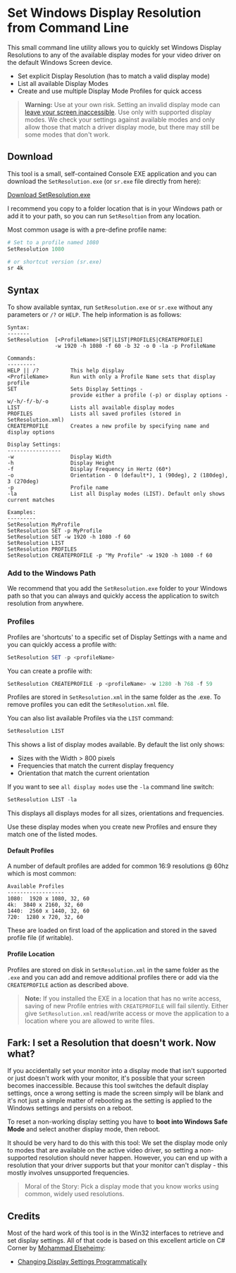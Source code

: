 # Set Windows Display Resolution from Command Line

This small command line utility allows you to quickly set Windows Display Resolutions to any of the available display modes for your video driver on the default Windows Screen device.

* Set explicit Display Resolution (has to match a valid display mode)
* List all available Display Modes
* Create and use multiple Display Mode Profiles for quick access


> **Warning:** Use at your own risk. Setting an invalid display mode can [leave your screen inaccessible](#fark-i-set-a-resolution-that-doesnt-work-now-what). Use only with supported display modes. We check your settings against available modes and only allow those that match a driver display mode, but there may still be some modes that don't work.

## Download
This tool is a small, self-contained Console EXE application and you can download the `SetResolution.exe` (or `sr.exe` file directly from here):

[Download SetResolution.exe](https://github.com/RickStrahl/SetResolution/raw/master/Binaries/SetResolution.exe)

I recommend you copy to a folder location that is in your Windows path or add it to your path, so you can run `SetResoltion` from any location.

Most common usage is with a pre-define profile name:

```powershell
# Set to a profile named 1080
SetResolution 1080

# or shortcut version (sr.exe)
sr 4k
```
## Syntax
To show available syntax, run `SetResolution.exe` or `sr.exe` without any parameters or `/?` or `HELP`. 
The help information is as follows:

```text
Syntax:
-------
SetResolution  [<ProfileName>|SET|LIST|PROFILES|CREATEPROFILE]
               -w 1920 -h 1080 -f 60 -b 32 -o 0 -la -p ProfileName

Commands:
---------
HELP || /?          This help display
<ProfileName>       Run with only a Profile Name sets that display profile
SET                 Sets Display Settings -
                    provide either a profile (-p) or display options -w/-h/-f/-b/-o
LIST                Lists all available display modes
PROFILES            Lists all saved profiles (stored in SetResolution.xml)
CREATEPROFILE       Creates a new profile by specifying name and display options

Display Settings:
-----------------
-w                  Display Width
-h                  Display Height
-f                  Display Frequency in Hertz (60*)
-o                  Orientation - 0 (default*), 1 (90deg), 2 (180deg), 3 (270deg)
-p                  Profile name
-la                 List all Display modes (LIST). Default only shows current matches

Examples:
---------
SetResolution MyProfile
SetResolution SET -p MyProfile
SetResolution SET -w 1920 -h 1080 -f 60
SetResolution LIST
SetResolution PROFILES
SetResolution CREATEPROFILE -p "My Profile" -w 1920 -h 1080 -f 60
```

### Add to the Windows Path
We recommend that you add the `SetResolution.exe` folder to your Windows path so that you can always and quickly access the application to switch resolution from anywhere.

### Profiles
Profiles are 'shortcuts' to a specific set of Display Settings with a name and you can quickly access a profile with:

```powershell
SetResolution SET -p <profileName>
```

You can create a profile with:

```powershell
SetResolution CREATEPROFILE -p <profileName> -w 1280 -h 768 -f 59
```

Profiles are stored in `SetResolution.xml` in the same folder as the .exe. To remove profiles you can edit the `SetResolution.xml` file.

You can also list available Profiles via the `LIST` command:

```powershell
SetResolution LIST
```

This shows a list of display modes available. By default the list only shows:

* Sizes with the Width > 800 pixels
* Frequencies that match the current display frequency
* Orientation that match the current orientation

If you want to see `all display modes` use the `-la` command line switch:

```powershell
SetResolution LIST -la
```

This displays all displays modes for all sizes, orientations and frequencies.

Use these display modes when you create new Profiles and ensure they match one of the listed modes.

#### Default Profiles
A number of default profiles are added for common 16:9 resolutions @ 60hz which is most common:

```text
Available Profiles
------------------
1080:  1920 x 1080, 32, 60
4k:  3840 x 2160, 32, 60
1440:  2560 x 1440, 32, 60
720:  1280 x 720, 32, 60
```

These are loaded on first load of the application and stored in the saved profile file (if writable).

#### Profile Location
Profiles are stored on disk in `SetResolution.xml` in the same folder as the `.exe` and you can add and remove additional profiles there or add via the `CREATEPROFILE` action as described above.

> **Note:** If you installed the EXE in a location that has no write access, saving of new Profile entries with `CREATEPROFILE` will fail silently. Either give `SetResolution.xml` read/write access or move the application to a location where you are allowed to write files.


## Fark: I set a Resolution that doesn't work. Now what?
If you accidentally set your monitor into a display mode that isn't supported or just doesn't work with your monitor, it's possible that your screen becomes inaccessible. Because this tool switches the default display settings, once a wrong setting is made the screen simply will be blank and it's not just a simple matter of rebooting as the setting is applied to the Windows settings and persists on a reboot.

To reset a non-working display setting you have to **boot into Windows Safe Mode** and select another display mode, then reboot. 

It should be very hard to do this with this tool:  We set the display mode only to modes that are available on the active video driver, so setting a non-supported resolution should never happen. However, you can end up with a resolution that your driver supports but that your monitor can't display - this mostly involves unsupported frequencies.

> Moral of the Story: Pick a display mode that you know works using common, widely used resolutions.

## Credits
Most of the hard work of this tool is in the Win32 interfaces to retrieve and set display settings. All of that code is based on this excellent article on C# Corner by [Mohammad Elseheimy](https://www.c-sharpcorner.com/members/mohammad-elsheimy):

* [Changing Display Settings Programmatically
](https://www.c-sharpcorner.com/uploadfile/GemingLeader/changing-display-settings-programmatically/)


